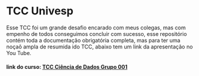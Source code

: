 # TCC Univesp
Esse TCC foi um grande desafio encarado com meus colegas, mas com empenho de todos conseguimos concluir com sucesso, esse repositório contém toda a documentação obrigatória completa, mas para ter uma noçaõ ampla de resumida ido TCC, abaixo tem um link da apresentação no You Tube.

#### link do curso: [TCC Ciência de Dados Grupo 001](https://youtu.be/GYZ7EF0x_GQ)
